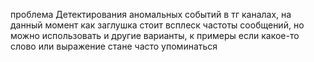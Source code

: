  проблема Детектирования аномальных событий в тг каналах, на данный момент как заглушка стоит всплеск частоты сообщений, но можно использовать и другие варианты, к примеры если какое-то слово или выражение стане часто упоминаться
